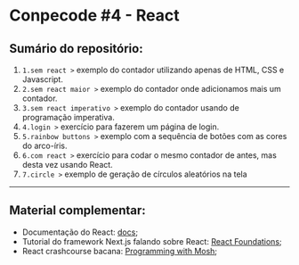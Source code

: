 # Conpecode #4 - React
## Sumário do repositório:
<ol>
    <li><code>1.sem react ></code> exemplo do contador utilizando apenas de HTML, CSS e Javascript.</li>
    <li><code>2.sem react maior ></code> exemplo do contador onde adicionamos mais um contador.</li>
    <li><code>3.sem react imperativo ></code> exemplo do contador usando de programação imperativa.</li>
    <li><code>4.login ></code> exercício para fazerem um página de login.</li>
    <li><code>5.rainbow buttons ></code> exemplo com a sequência de botões com as cores do arco-íris.</li>
    <li><code>6.com react ></code> exercício para codar o mesmo contador de antes, mas desta vez usando React.
    <li><code>7.circle ></code> exemplo de geração de círculos aleatórios na tela</li>
</ol>

---

## Material complementar:
- Documentação do React: [docs](https://react.dev/learn); 
- Tutorial do framework Next.js falando sobre React: [React Foundations](https://nextjs.org/learn/react-foundations);
- React crashcourse bacana: [Programming with Mosh](https://www.youtube.com/watch?v=SqcY0GlETPk);    